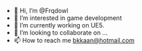 - 👋 Hi, I’m @Frqdowl
- 👀 I’m interested in game development
- 🌱 I’m currently working on UE5.
- 💞️ I’m looking to collaborate on ...
- 📫 How to reach me bkkaan@hotmail.com

<!---
Frqdowl/Frqdowl is a ✨ special ✨ repository because its `README.md` (this file) appears on your GitHub profile.
You can click the Preview link to take a look at your changes.
--->
